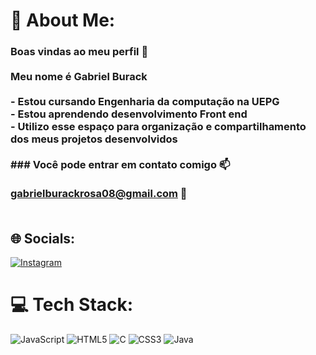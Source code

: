 # 💫 About Me:
### Boas vindas ao meu perfil 🖤<br><br>Meu nome é Gabriel Burack<br><br>- Estou cursando Engenharia da computação na UEPG<br>- Estou aprendendo desenvolvimento Front end<br>- Utilizo esse espaço para organização e compartilhamento dos meus projetos desenvolvidos<br><br>### Você pode entrar em contato comigo 📫<br><br>gabrielburackrosa08@gmail.com 📧<br><br>


## 🌐 Socials:
[![Instagram](https://img.shields.io/badge/Instagram-%23E4405F.svg?logo=Instagram&logoColor=white)](https://instagram.com/gabrielbr_04) 

# 💻 Tech Stack:
![JavaScript](https://img.shields.io/badge/javascript-%23323330.svg?style=for-the-badge&logo=javascript&logoColor=%23F7DF1E) ![HTML5](https://img.shields.io/badge/html5-%23E34F26.svg?style=for-the-badge&logo=html5&logoColor=white) ![C](https://img.shields.io/badge/c-%2300599C.svg?style=for-the-badge&logo=c&logoColor=white) ![CSS3](https://img.shields.io/badge/css3-%231572B6.svg?style=for-the-badge&logo=css3&logoColor=white) ![Java](https://img.shields.io/badge/java-%23ED8B00.svg?style=for-the-badge&logo=java&logoColor=white)

